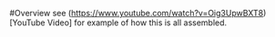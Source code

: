 #Overview
see (https://www.youtube.com/watch?v=Oig3UpwBXT8)[YouTube Video] for example of how this is all assembled.
